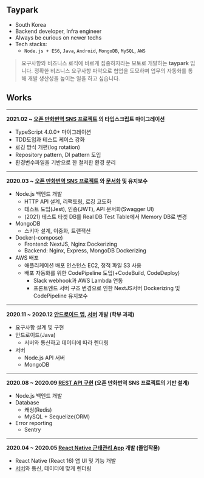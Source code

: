 ## Taypark
- South Korea
- Backend developer, Infra engineer
- Always be curious on newer techs
- Tech stacks: 
  - `Node.js + ES6`, `Java`, `Android`, `MongoDB`, `MySQL`, `AWS`

> 요구사항와 비즈니스 로직에 바르게 집중하자라는 모토로 개발하는 **taypark** 입니다. 정확한 비즈니스 요구사항 파악으로 협업을 도모하며 업무의 자동화를 통해 개발 생산성을 높이는 일을 하고 싶습니다.

## Works
---

**2021.02 ~ [오픈 만화번역 SNS 프로젝트](http://www.epiclogue.com) 의 타입스크립트 마이그레이션**

- TypeScript 4.0.0+ 마이그레이션
- TDD도입과 테스트 케이스 강화
- 로깅 방식 개편(log rotation)
- Repository pattern, DI pattern 도입
- 환경변수파일을 기반으로 한 철저한 환경 분리

---

**2020.03 ~ [오픈 만화번역 SNS 프로젝트](http://www.epiclogue.com) 와 [문서화](https://api.epiclogue.com/api-docs) 및 유지보수**

- Node.js 백엔드 개발
    - HTTP API 설계, 리팩토링, 로깅 고도화
    - 테스트 도입(Jest), 인증(JWT), API 문서화(Swagger UI)
    - (2021) 테스트 타겟 DB를 Real DB Test Table에서 Memory DB로 변경
- MongoDB
    - 스키마 설계, 이중화, 트랜잭션
- Docker(-compose)
    - Frontend: NextJS, Nginx Dockerizing
    - Backend: Nginx, Express, MongoDB Dockerizing
- AWS 배포
    - 애플리케이션 배포 인스턴스 EC2, 정적 파일 S3 사용
    - 배포 자동화를 위한 CodePipeline 도입(+CodeBuild, CodeDeploy)
        - Slack webhook과 AWS Lambda 연동
        - 프론트엔드 서버 구조 변경으로 인한 NextJS서버 Dockerizing 및 CodePipeline 유지보수

---

**2020.11 ~ 2020.12 [안드로이드 앱](https://github.com/TayPark/mp-stil-android), [서버](https://github.com/TayPark/mp-stil-server) 개발 (학부 과제)**

- 요구사항 설계 및 구현
- 안드로이드(Java)
    - 서버와 통신하고 데이터에 따라 렌더링
- 서버
    - Node.js API 서버
    - MongoDB

---

**2020.08 ~ 2020.09 [REST API 구현](https://github.com/TayPark/node-rest-api) (오픈 만화번역 SNS 프로젝트의 기반 설계)**

- Node.js 백엔드 개발
- Database
    - 캐싱(Redis)
    - MySQL + Sequelize(ORM)
- Error reporting
    - Sentry

---

**2020.04 ~ 2020.05  [React Native 근태관리 App](https://github.com/TayPark/dbeacon) 개발 (졸업작품)**

- React Native (React 16) 앱 UI 및 기능 개발
- [서버](https://github.com/TayPark/dbeacon_api)와 통신, 데이터에 맞게 렌더링
